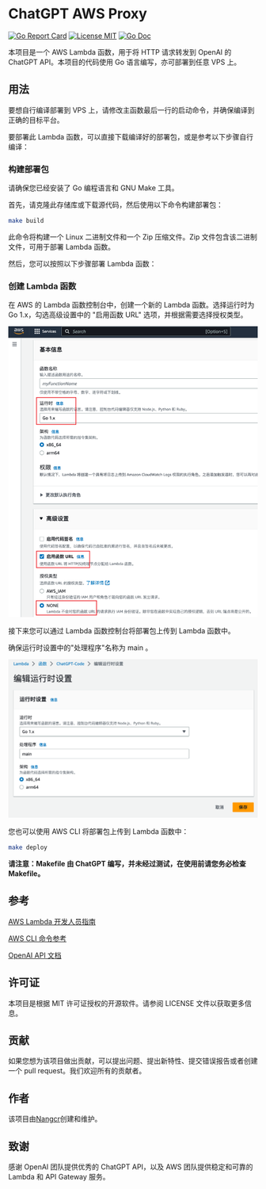 # ChatGPT AWS Proxy

[![Go Report Card](https://goreportcard.com/badge/github.com/nangcr/chatgpt-aws-proxy)](https://goreportcard.com/report/github.com/nangcr/chatgpt-aws-proxy)
[![License MIT](https://img.shields.io/badge/license-MIT-blue.svg)](https://raw.githubusercontent.com/nangcr/chatgpt-aws-proxy/master/LICENSE)
[![Go Doc](https://img.shields.io/badge/godoc-reference-blue.svg?style=flat-square)](https://godoc.org/github.com/nangcr/chatgpt-aws-proxy)

本项目是一个 AWS Lambda 函数，用于将 HTTP 请求转发到 OpenAI 的 ChatGPT API。本项目的代码使用 Go 语言编写，亦可部署到任意 VPS 上。

## 用法
要想自行编译部署到 VPS 上，请修改主函数最后一行的启动命令，并确保编译到正确的目标平台。

要部署此 Lambda 函数，可以直接下载编译好的部署包，或是参考以下步骤自行编译：

### 构建部署包
请确保您已经安装了 Go 编程语言和 GNU Make 工具。

首先，请克隆此存储库或下载源代码，然后使用以下命令构建部署包：
``` bash
make build
```
此命令将构建一个 Linux 二进制文件和一个 Zip 压缩文件。Zip 文件包含该二进制文件，可用于部署 Lambda 函数。

然后，您可以按照以下步骤部署 Lambda 函数：

### 创建 Lambda 函数
在 AWS 的 Lambda 函数控制台中，创建一个新的 Lambda 函数。选择运行时为 Go 1.x，勾选高级设置中的 "启用函数 URL" 选项，并根据需要选择授权类型。

![](./Snipaste_2023-03-05_22-59-20.png)

接下来您可以通过 Lambda 函数控制台将部署包上传到 Lambda 函数中。

确保运行时设置中的"处理程序"名称为 main 。

![](./Snipaste_2023-03-08_13-12-35.png)

您也可以使用 AWS CLI 将部署包上传到 Lambda 函数中：

``` bash
make deploy
```

**请注意：Makefile 由 ChatGPT 编写，并未经过测试，在使用前请您务必检查Makefile。**

## 参考
[AWS Lambda 开发人员指南](https://docs.aws.amazon.com/lambda/latest/dg/welcome.html)

[AWS CLI 命令参考](https://docs.aws.amazon.com/cli/latest/reference/)

[OpenAI API 文档](https://beta.openai.com/docs/api-reference/introduction)

## 许可证
本项目是根据 MIT 许可证授权的开源软件。请参阅 LICENSE 文件以获取更多信息。

## 贡献
如果您想为该项目做出贡献，可以提出问题、提出新特性、提交错误报告或者创建一个 pull request。我们欢迎所有的贡献者。

## 作者
该项目由[Nangcr](https://github.com/nangcr)创建和维护。

## 致谢
感谢 OpenAI 团队提供优秀的 ChatGPT API，以及 AWS 团队提供稳定和可靠的 Lambda 和 API Gateway 服务。